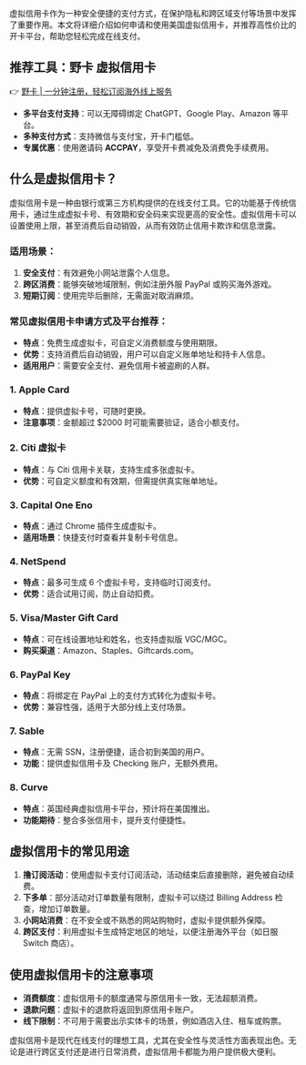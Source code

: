 虚拟信用卡作为一种安全便捷的支付方式，在保护隐私和跨区域支付等场景中发挥了重要作用。本文将详细介绍如何申请和使用美国虚拟信用卡，并推荐高性价比的开卡平台，帮助您轻松完成在线支付。

## 推荐工具：野卡 虚拟信用卡

👉 [野卡 | 一分钟注册，轻松订阅海外线上服务](https://bit.ly/bewildcard)

- **多平台支付支持**：可以无障碍绑定 ChatGPT、Google Play、Amazon 等平台。
- **多种支付方式**：支持微信与支付宝，开卡门槛低。
- **专属优惠**：使用邀请码 **ACCPAY**，享受开卡费减免及消费免手续费用。

## 什么是虚拟信用卡？

虚拟信用卡是一种由银行或第三方机构提供的在线支付工具。它的功能基于传统信用卡，通过生成虚拟卡号、有效期和安全码来实现更高的安全性。虚拟信用卡可以设置使用上限，甚至消费后自动销毁，从而有效防止信用卡欺诈和信息泄露。

### 适用场景：

1. **安全支付**：有效避免小网站泄露个人信息。
2. **跨区消费**：能够突破地域限制，例如注册外服 PayPal 或购买海外游戏。
3. **短期订阅**：使用完毕后删除，无需面对取消麻烦。

### 常见虚拟信用卡申请方式及平台推荐：

- **特点**：免费生成虚拟卡，可自定义消费额度与使用期限。
- **优势**：支持消费后自动销毁，用户可以自定义账单地址和持卡人信息。
- **适用用户**：需要安全支付、避免信用卡被盗刷的人群。

### 1. Apple Card

- **特点**：提供虚拟卡号，可随时更换。
- **注意事项**：金额超过 $2000 时可能需要验证，适合小额支付。

### 2. Citi 虚拟卡

- **特点**：与 Citi 信用卡关联，支持生成多张虚拟卡。
- **优势**：可自定义额度和有效期，但需提供真实账单地址。

### 3. Capital One Eno

- **特点**：通过 Chrome 插件生成虚拟卡。
- **适用场景**：快捷支付时查看并复制卡号信息。

### 4. NetSpend

- **特点**：最多可生成 6 个虚拟卡号，支持临时订阅支付。
- **优势**：适合试用订阅，防止自动扣费。

### 5. Visa/Master Gift Card

- **特点**：可在线设置地址和姓名，也支持虚拟版 VGC/MGC。
- **购买渠道**：Amazon、Staples、Giftcards.com。

### 6. PayPal Key

- **特点**：将绑定在 PayPal 上的支付方式转化为虚拟卡号。
- **优势**：兼容性强，适用于大部分线上支付场景。

### 7. Sable

- **特点**：无需 SSN，注册便捷，适合初到美国的用户。
- **功能**：提供虚拟信用卡及 Checking 账户，无额外费用。

### 8. Curve

- **特点**：英国经典虚拟信用卡平台，预计将在美国推出。
- **功能期待**：整合多张信用卡，提升支付便捷性。

## 虚拟信用卡的常见用途

1. **撸订阅活动**：使用虚拟卡支付订阅活动，活动结束后直接删除，避免被自动续费。
2. **下多单**：部分活动对订单数量有限制，虚拟卡可以绕过 Billing Address 检查，增加订单数量。
3. **小网站消费**：在不安全或不熟悉的网站购物时，虚拟卡提供额外保障。
4. **跨区支付**：利用虚拟卡生成特定地区的地址，以便注册海外平台（如日服 Switch 商店）。

## 使用虚拟信用卡的注意事项

- **消费额度**：虚拟信用卡的额度通常与原信用卡一致，无法超额消费。
- **退款问题**：虚拟卡的退款将返回到原信用卡账户。
- **线下限制**：不可用于需要出示实体卡的场景，例如酒店入住、租车或购票。

虚拟信用卡是现代在线支付的理想工具，尤其在安全性与灵活性方面表现出色。无论是进行跨区支付还是进行日常消费，虚拟信用卡都能为用户提供极大便利。